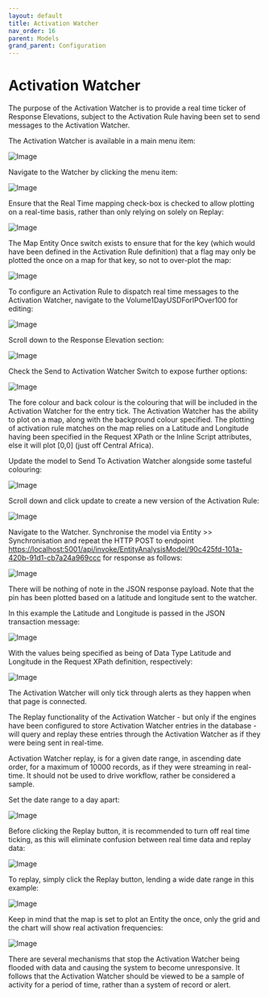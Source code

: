 ```yaml
---
layout: default
title: Activation Watcher
nav_order: 16
parent: Models
grand_parent: Configuration
---
```


# Activation Watcher 
The purpose of the Activation Watcher is to provide a real time ticker of Response Elevations,  subject to the Activation Rule having been set to send messages to the Activation Watcher.

The Activation Watcher is available in a main menu item:

![Image](WatcherMenuLocation.png)

Navigate to the Watcher by clicking the menu item:

![Image](WatcherPage.png)

Ensure that the Real Time mapping check-box is checked to allow plotting on a real-time basis,  rather than only relying on solely on Replay:

![Image](EnableRealTimeWatcher.png)

The Map Entity Once switch exists to ensure that for the key (which would have been defined in the Activation Rule definition) that a flag may only be plotted the once on a map for that key,  so not to over-plot the map:

![Image](EnablePlotOnce.png)

To configure an Activation Rule to dispatch real time messages to the Activation Watcher,  navigate to the Volume1DayUSDForIPOver100 for editing:

![Image](NavigateToVolume1DayUSDForIPOver100.png)

Scroll down to the Response Elevation section:

![Image](ScrollToResponseElevation.png)

Check the Send to Activation Watcher Switch to expose further options:

![Image](ExposeOptionsForSendToActivationWatcher.png)

The fore colour and back colour is the colouring that will be included in the Activation Watcher for the entry tick. The Activation Watcher has the ability to plot on a map,  along with the background colour specified.  The plotting of activation rule matches on the map relies on a Latitude and Longitude having been specified in the Request XPath or the Inline Script attributes, else it will plot [0,0] (just off Central Africa).

Update the model to Send To Activation Watcher alongside some tasteful colouring:

![Image](SetActivationWatcherColour.png)

Scroll down and click update to create a new version of the Activation Rule:

![Image](UpdatedActivationRuleWithActivationWatcher.png)

Navigate to the Watcher. Synchronise the model via Entity >> Synchronisation and repeat the HTTP POST to endpoint [https://localhost:5001/api/invoke/EntityAnalysisModel/90c425fd-101a-420b-91d1-cb7a24a969ccc](https://localhost:5001/api/invoke/EntityAnalysisModel/90c425fd-101a-420b-91d1-cb7a24a969ccc) for response as follows:

![Image](TickedOut.png)

There will be nothing of note in the JSON response payload.  Note that the pin has been plotted based on a latitude and longitude sent to the watcher.

In this example the Latitude and Longitude is passed in the JSON transaction message:

![Image](LatLongInRequestPayload.png)

With the values being specified as being of Data Type Latitude and Longitude in the Request XPath definition,  respectively:

![Image](LatInRequestXPath.png)

The Activation Watcher will only tick through alerts as they happen when that page is connected.

The Replay functionality of the Activation Watcher - but only if the engines have been configured to store Activation Watcher entries in the database - will query and replay these entries through the Activation Watcher as if they were being sent in real-time.

Activation Watcher replay, is for a given date range,  in ascending date order,  for a maximum of 10000 records, as if they were streaming in real-time.  It should not be used to drive workflow,  rather be considered a sample.

Set the date range to a day apart:

![Image](ActivationWatcherReplayDateRange.png)

Before clicking the Replay button,  it is recommended to turn off real time ticking,  as this will eliminate confusion between real time data and replay data:

![Image](DisableRealTimeWatcher.png)

To replay,  simply click the Replay button, lending a wide date range in this example:

![Image](ReplayMap.png)

Keep in mind that the map is set to plot an Entity the once,  only the grid and the chart will show real activation frequencies:

![Image](ReplayTicks.png)

There are several mechanisms that stop the Activation Watcher being flooded with data and causing the system to become unresponsive.  It follows that the Activation Watcher should be viewed to be a sample of activity for a period of time,  rather than a system of record or alert.